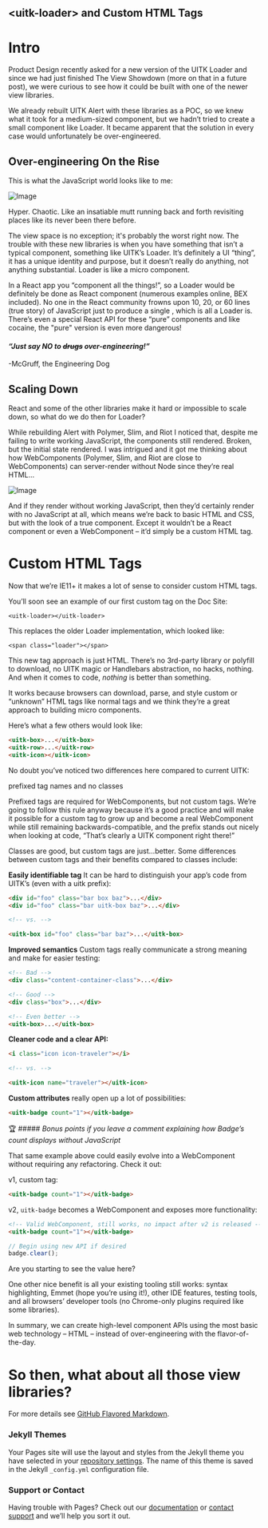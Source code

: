 ## &lt;uitk-loader&gt; and Custom HTML Tags

# Intro
Product Design recently asked for a new version of the UITK Loader and since we had just finished The View Showdown (more on that in a future post), we were curious to see how it could be built with one of the newer view libraries.

We already rebuilt UITK Alert with these libraries as a POC, so we knew what it took for a medium-sized component, but we hadn’t tried to create a small component like Loader. It became apparent that the solution in every case would unfortunately be over-engineered.

## Over-engineering On the Rise
This is what the JavaScript world looks like to me:

![Image](src)

Hyper. Chaotic. Like an insatiable mutt running back and forth revisiting places like its never been there before. 

The view space is no exception; it's probably the worst right now. The trouble with these new libraries is when you have something that isn’t a typical component, something like UITK’s Loader. It’s definitely a UI “thing”, it has a unique identity and purpose, but it doesn’t really do anything, not anything substantial. Loader is like a micro component.

In a React app you “component all the things!”, so a Loader would be definitely be done as React component (numerous examples online, BEX included). No one in the React community frowns upon 10, 20, or 60 lines (true story) of JavaScript just to produce a single <span>, which is all a Loader is. There’s even a special React API for these “pure” components and like cocaine, the "pure" version is even more dangerous!
  
  
#### _“Just say NO to ~~drugs~~ over-engineering!”_

-McGruff, the Engineering Dog

## Scaling Down
React and some of the other libraries make it hard or impossible to scale down, so what do we do then for Loader?

While rebuilding Alert with Polymer, Slim, and Riot I noticed that, despite me failing to write working JavaScript, the components still rendered. Broken, but the initial state rendered. I was intrigued and it got me thinking about how WebComponents (Polymer, Slim, and Riot are close to WebComponents) can server-render without Node since they’re real HTML…

![Image](src)

And if they render without working JavaScript, then they’d certainly render with no JavaScript at all, which means we’re back to basic HTML and CSS, but with the look of a true component. Except it wouldn’t be a React component or even a WebComponent – it’d simply be a custom HTML tag.

# Custom HTML Tags
Now that we’re IE11+ it makes a lot of sense to consider custom HTML tags.

You’ll soon see an example of our first custom tag on the Doc Site:

`<uitk-loader></uitk-loader>`



This replaces the older Loader implementation, which looked like:

`<span class="loader"></span>`



This new tag approach is just HTML. There’s no 3rd-party library or polyfill to download, no UITK magic or Handlebars abstraction, no hacks, nothing. And when it comes to code, _nothing_ is better than something.

It works because browsers can download, parse, and style custom or “unknown” HTML tags like normal tags and we think they’re a great approach to building micro components.

Here’s what a few others would look like:
```html
<uitk-box>...</uitk-box>
<uitk-row>...</uitk-row>
<uitk-icon></uitk-icon>
```
No doubt you’ve noticed two differences here compared to current UITK:

prefixed tag names and no classes


Prefixed tags are required for WebComponents, but not custom tags. We’re going to follow this rule anyway because it’s a good practice and will make it possible for a custom tag to grow up and become a real WebComponent while still remaining backwards-compatible, and the prefix stands out nicely when looking at code, “That’s clearly a UITK component right there!”

Classes are good, but custom tags are just…better. Some differences between custom tags and their benefits compared to classes include:

**Easily identifiable tag** It can be hard to distinguish your app’s code from UITK’s (even with a uitk prefix):
```html
<div id="foo" class="bar box baz">...</div>
<div id="foo" class="bar uitk-box baz">...</div>

<!-- vs. -->

<uitk-box id="foo" class="bar baz">...</uitk-box>
```
**Improved semantics** Custom tags really communicate a strong meaning and make for easier testing:
```html
<!-- Bad --> 
<div class="content-container-class">...</div> 

<!-- Good --> 
<div class="box">...</div> 

<!-- Even better --> 
<uitk-box>...</uitk-box>
```
**Cleaner code and a clear API:**
```html
<i class="icon icon-traveler"></i> 

<!-- vs. --> 

<uitk-icon name="traveler"></uitk-icon>
```
**Custom attributes** really open up a lot of possibilities:
```html
<uitk-badge count="1"></uitk-badge>
```
🏆 ##### _Bonus points if you leave a comment explaining how Badge’s count displays without JavaScript_

That same example above could easily evolve into a WebComponent without requiring any refactoring. Check it out:

v1, custom tag:
```html
<uitk-badge count="1"></uitk-badge>
```
v2, `uitk-badge` becomes a WebComponent and exposes more functionality:
```html
<!-- Valid WebComponent, still works, no impact after v2 is released -->
<uitk-badge count="1"></uitk-badge>
```
```javascript
// Begin using new API if desired
badge.clear();
```
Are you starting to see the value here?

One other nice benefit is all your existing tooling still works: syntax highlighting, Emmet (hope you’re using it!), other IDE features, testing tools, and all browsers’ developer tools (no Chrome-only plugins required like some libraries).

In summary, we can create high-level component APIs using the most basic web technology – HTML – instead of over-engineering with the flavor-of-the-day.

# So then, what about all those view libraries?



For more details see [GitHub Flavored Markdown](https://guides.github.com/features/mastering-markdown/).

### Jekyll Themes

Your Pages site will use the layout and styles from the Jekyll theme you have selected in your [repository settings](https://github.com/jfbrennan/blog/settings). The name of this theme is saved in the Jekyll `_config.yml` configuration file.

### Support or Contact

Having trouble with Pages? Check out our [documentation](https://help.github.com/categories/github-pages-basics/) or [contact support](https://github.com/contact) and we’ll help you sort it out.
